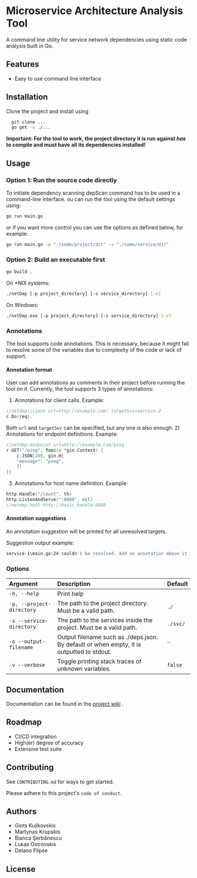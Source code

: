 # Microservice Architecture Analysis Tool

A command line utility for service network dependencies using static code analysis built in Go.

## Features

- Easy to use command line interface

## Installation

Clone the project and install using

```bash
  git clone ...
  go get -u ./...
```

**Important: For the tool to work, the project directory it is run against _has_ to compile and must have all its
dependencies installed!**

## Usage

### Option 1: Run the source code directly
To initiate dependency scanning depScan command has to be used in a command-line interface.
ou can run the tool using the default settings using:

```sh
go run main.go
```

or if you want more control you can use the options as defined below, for example:

```sh
go run main.go -p "./some/project/dir" -s "./some/service/dir"
```

### Option 2: Build an executable first

```sh
go build .
```

On *NIX systems:
```sh
./netDep [-p project_directory] [-s service_directory] [-v]
```

On Windows:
```sh
./netDep.exe [-p project_directory] [-s service_directory] [-v]
```

### Annotations

The tool supports code annotations. This is necessary, because it might fail to resolve some of the variables due to complexity of the code or lack of support.

#### Annotation format

User can add annotations as comments in their project before running the tool on it. Currently, the tool supports 3 types of annotations:
1) Annotations for client calls. Example:
```go
//netdep:client url=http://example.com/ targetSvc=service-2
c.Do(req)
```
Both `url` and `targetSvc` can be specified, but any one is also enough.
2) Annotations for endpoint definitions. Example:
```go
//netdep:endpoint url=http://example.com/ping
r.GET("/ping", func(c *gin.Context) {
    c.JSON(200, gin.H{
    "message": "pong",
    })
})
```
3) Annotations for host name definition. Example:
```go
http.Handle("/count", th)
http.ListenAndServe(":8080", nil)
//netdep:host http://basic_handle:8080
```

#### Annotation suggestions

An annotation suggestion will be printed for all unresolved targets. 

Suggestion output example:
```sh
service-1\main.go:24 couldn't be resolved. Add an annotation above it in the format "//netdep:client ..." or "//netdep:endpoint ..."
```

### Options

| Argument                  | Description                                                                               | Default  |
|:--------------------------|:------------------------------------------------------------------------------------------|:---------|
| `-h, --help`              | Print help                                                                                |          |
| `-p, --project-directory` | The path to the project directory. Must be a valid path.                                  | `./`     |
| `-s --service-directory`  | The path to the services inside the project. Must be a valid path.                        | `./svc/` |
| `-o --output-filename`    | Output filename such as ./deps.json. By default or when empty, it is outputted to stdout. | ``       |
| `-v --verbose`            | Toggle printing stack traces of unknown variables.                                        | `false`  |

## Documentation

Documentation can be found in
the [project wiki](https://gitlab.ewi.tudelft.nl/cse2000-software-project/2021-2022-q4/cluster-13/microservice-architecture-analysis-tool/code/-/wikis/home)
.

## Roadmap

- CI/CD integration
- High(er) degree of accuracy
- Extensive test suite

## Contributing

See `CONTRIBUTING.md` for ways to get started.

Please adhere to this project's `code of conduct`.

## Authors

- Gints Kuļikovskis
- Martynas Krupskis
- Bianca Şerbănescu
- Lukas Ostrovskis
- Delano Flipse

## License


